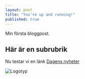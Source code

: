 ```yaml
---
layout: post
title: "You're up and running!"
published: true
---
```


Min första bloggpost.

## Här är en subrubrik
Nu testar vi en länk [Dagens nyheter](http://dn.se)

![Logotyp](/images/jekyll-logo.png)